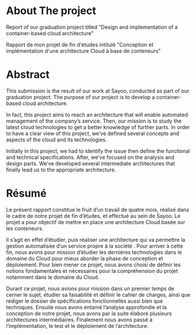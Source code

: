 # About The project

Report of our graduation project titled "Design and implementation of a container-based cloud architecture"

Rapport de mon projet de fin d'études intitulé "Conception et implémentation d'une architecture Cloud à base de conteneurs"

# Abstract

This submission is the result of our work at Sayoo, conducted as part of our graduation project. The purpose of our project is to develop a container-based cloud architecture.

In fact, this project aims to reach an architecture that will enable automated management of the company’s service. Then, our mission is to study the latest cloud technologies to get a better knowledge of further parts. In order to have a clear view of this project, we’ve defined several concepts and aspects of the cloud and its technologies.

Initially in this project, we had to identify the issue then define the functional and technical specifications. After, we’ve focused on the analysis and design parts. We’ve developed several intermediate architectures that finally lead us to the appropriate architecture.


# Résumé

Le présent rapport constitue le fruit d’un travail de quatre mois, réalisé dans le cadre de notre projet de fin d’études, et effectué au sein de Sayoo. Le projet a pour objectif de mettre en place une architecture Cloud basée sur les conteneurs.

Il s’agit en effet d’étudier, puis réaliser une architecture qui va permettre la gestion automatisée d’un service propre à la société . Pour arriver à cette fin, nous avons pour mission d’étudier les dernières technologies dans le domaine du Cloud pour mieux aborder la phase de conception et déploiement. Pour bien mener ce projet, nous avons choisi de définir les notions fondamentales et nécessaires pour la compréhension du projet notamment dans le domaine du Cloud.

Durant ce projet, nous avions pour mission dans un premier temps de cerner le sujet, étudier sa faisabilité et définir le cahier de charges, ainsi que rédiger le dossier de spécifications fonctionnelles aussi bien que techniques. Ensuite nous avons entamé l’analyse approfondie et la conception de notre projet, nous avons par la suite élaboré plusieurs architectures intermédiaires. Finalement nous avons passé à l’implémentation, le test et le déploiement de l’architecture.